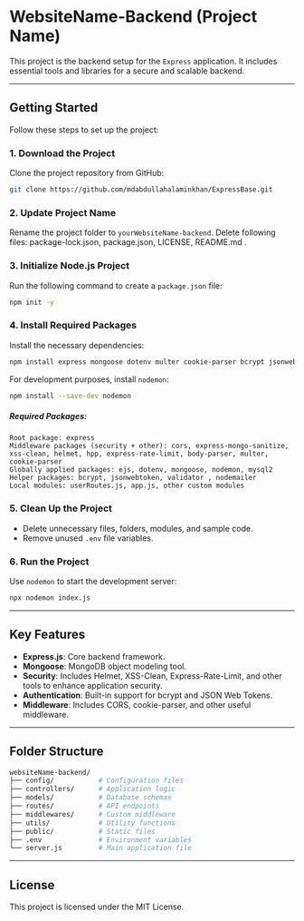 # WebsiteName-Backend (Project Name)

This project is the backend setup for the `Express` application. It includes essential tools and libraries for a secure and scalable backend.  

---

## Getting Started  

Follow these steps to set up the project:  

### 1. Download the Project  
Clone the project repository from GitHub:  
```bash  
git clone https://github.com/mdabdullahalaminkhan/ExpressBase.git  
```  

### 2. Update Project Name  
Rename the project folder to `yourWebsiteName-backend`. Delete following files: package-lock.json, package.json, LICENSE, README.md .

### 3. Initialize Node.js Project  
Run the following command to create a `package.json` file:  
```bash  
npm init -y  
```  

### 4. Install Required Packages  
Install the necessary dependencies:  
```bash  
npm install express mongoose dotenv multer cookie-parser bcrypt jsonwebtoken cors express-mongo-sanitize express-rate-limit helmet hpp validator xss-clean  
```  

For development purposes, install `nodemon`:  
```bash  
npm install --save-dev nodemon  
```
##### Required Packages: 
```
Root package: express
Middleware packages (security + other): cors, express-mongo-sanitize, xss-clean, helmet, hpp, express-rate-limit, body-parser, multer, cookie-parser
Globally applied packages: ejs, dotenv, mongoose, nodemon, mysql2
Helper packages: bcrypt, jsonwebtoken, validator , nodemailer
Local modules: userRoutes.js, app.js, other custom modules
```

### 5. Clean Up the Project  
- Delete unnecessary files, folders, modules, and sample code.  
- Remove unused `.env` file variables.  

### 6. Run the Project  
Use `nodemon` to start the development server:  
```bash  
npx nodemon index.js  
```  

---

## Key Features  
- **Express.js**: Core backend framework.  
- **Mongoose**: MongoDB object modeling tool.  
- **Security**: Includes Helmet, XSS-Clean, Express-Rate-Limit, and other tools to enhance application security.  
- **Authentication**: Built-in support for bcrypt and JSON Web Tokens.  
- **Middleware**: Includes CORS, cookie-parser, and other useful middleware.  

---

## Folder Structure  

```bash  
websiteName-backend/  
├── config/           # Configuration files  
├── controllers/      # Application logic  
├── models/           # Database schemas  
├── routes/           # API endpoints  
├── middlewares/      # Custom middleware  
├── utils/            # Utility functions  
├── public/           # Static files  
├── .env              # Environment variables  
└── server.js         # Main application file  
```  

---

## License  
This project is licensed under the MIT License.  

